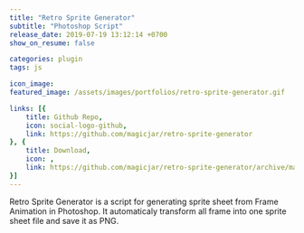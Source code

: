 ```yaml
---
title: "Retro Sprite Generator"
subtitle: "Photoshop Script"
release_date: 2019-07-19 13:12:14 +0700
show_on_resume: false

categories: plugin
tags: js

icon_image:
featured_image: /assets/images/portfolios/retro-sprite-generator.gif

links: [{
    title: Github Repo,
    icon: social-logo-github,
    link: https://github.com/magicjar/retro-sprite-generator
}, {
    title: Download,
    icon: ,
    link: https://github.com/magicjar/retro-sprite-generator/archive/master.zip
}]
---
```

Retro Sprite Generator is a script for generating sprite sheet from Frame Animation in Photoshop. It automaticaly transform all frame into one sprite sheet file and save it as PNG.